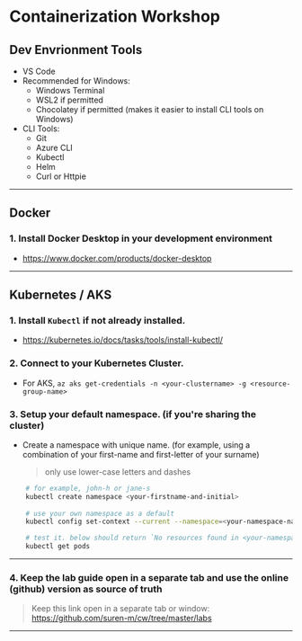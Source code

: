 # Containerization Workshop 

## Dev Envrionment Tools

* VS Code 
* Recommended for Windows:
    *  Windows Terminal
    *  WSL2 if permitted 
    *  Chocolatey if permitted (makes it easier to install CLI tools on Windows)
* CLI Tools:
   *  Git
   *  Azure CLI
   *  Kubectl
   *  Helm
   *  Curl or Httpie
---

## Docker

### 1. Install Docker Desktop in your development environment

* https://www.docker.com/products/docker-desktop
---

## Kubernetes / AKS

### 1. Install `Kubectl` if not already installed.

* https://kubernetes.io/docs/tasks/tools/install-kubectl/

### 2. Connect to your Kubernetes Cluster.

* For AKS, `az aks get-credentials -n <your-clustername> -g <resource-group-name>`

### 3. Setup your default namespace. (if you're sharing the cluster)

* Create a namespace with unique name. (for example, using a combination of your first-name and first-letter of your surname)

    > only use lower-case letters and dashes

```bash
    # for example, john-h or jane-s
    kubectl create namespace <your-firstname-and-initial> 
    
    # use your own namespace as a default 
    kubectl config set-context --current --namespace=<your-namespace-name>

    # test it. below should return `No resources found in <your-namespace>`
    kubectl get pods
```

----

### 4. Keep the lab guide open in a separate tab and use the online (github) version as source of truth

> Keep this link open in a separate tab or window: https://github.com/suren-m/cw/tree/master/labs

----

